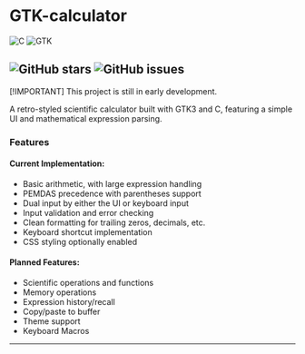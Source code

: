 # GTK-calculator

![C](https://img.shields.io/badge/c-%2300599C.svg?style=for-the-badge&logo=c&logoColor=white)
![GTK](https://img.shields.io/badge/GTK-736087?style=for-the-badge&logo=gtk&logoColor=white)

![GitHub stars](https://img.shields.io/github/stars/andy0x48/GTK-calculator?style=flat)
![GitHub issues](https://img.shields.io/github/issues/andy0x48/GTK-calculator?style=flat)
---
[!IMPORTANT]
This project is still in early development.

A retro-styled scientific calculator built with GTK3 and C, featuring a simple UI and mathematical expression parsing.

### Features
#### Current Implementation:

- Basic arithmetic, with large expression handling
- PEMDAS precedence with parentheses support
- Dual input by either the UI or keyboard input
- Input validation and error checking 
- Clean formatting for trailing zeros, decimals, etc.
- Keyboard shortcut implementation
- CSS styling optionally enabled

#### Planned Features:

- Scientific operations and functions
- Memory operations
- Expression history/recall
- Copy/paste to buffer
- Theme support
- Keyboard Macros

---

